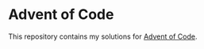 # Advent of Code

This repository contains my solutions for [Advent of Code](https://adventofcode.com/).